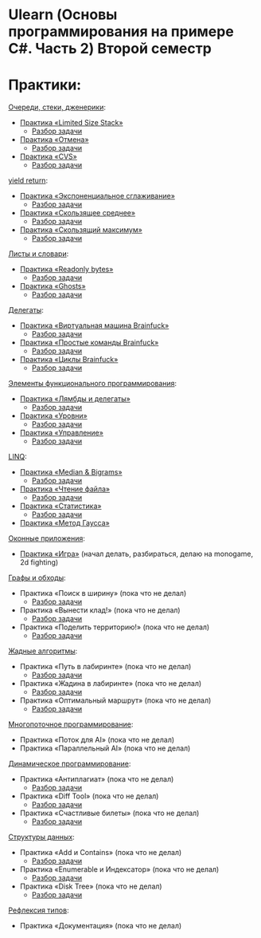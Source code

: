 #  Ulearn (Основы программирования на примере C#. Часть 2) Второй семестр

# Практики:

[Очереди, стеки, дженерики](https://ulearn.me/course/basicprogramming2/Steki_i_ocheredi_48016626-87ae-411d-ae97-f7a49e465dbc):
- [Практика «Limited Size Stack»](https://github.com/ve3xone/UlearnProjects/blob/main/2-semester/practices/LimitedSizeStack/LimitedSizeStack.cs)
    - [Разбор задачи](https://vk.com/@fuckingulearn-praktika-limited-size-stack)
- [Практика «Отмена»](https://github.com/ve3xone/UlearnProjects/blob/main/2-semester/practices/LimitedSizeStack/ListModel.cs)
    - [Разбор задачи](https://vk.com/@fuckingulearn-praktika-otmena2)
- [Практика «CVS»](https://github.com/ve3xone/UlearnProjects/blob/main/2-semester/practices/Clones/CloneVersionSystem.cs)
    - [Разбор задачи](https://vk.com/@fuckingulearn-praktika-cvs)

[yield return](https://ulearn.me/course/basicprogramming2/foreach_IEnumerable_i_IEnumerator_49c485c2-d2a7-4362-a473-5757719bd002):
- [Практика «Экспоненциальное сглаживание»](https://github.com/ve3xone/UlearnProjects/blob/main/2-semester/practices/Smooth/ExpSmoothingTask.cs)
    - [Разбор задачи](https://vk.com/@fuckingulearn-praktika-eksponencialnoe-sglazhivanie)
- [Практика «Скользящее среднее»](https://github.com/ve3xone/UlearnProjects/blob/main/2-semester/practices/Smooth/MovingAverageTask.cs)
    - [Разбор задачи](https://vk.com/@fuckingulearn-praktika-skolzyaschee-srednee)
- [Практика «Скользящий максимум»](https://github.com/ve3xone/UlearnProjects/blob/main/2-semester/practices/Smooth/MovingMaxTask.cs)
    - [Разбор задачи](https://vk.com/@fuckingulearn-praktika-skolzyaschii-maksimum)

[Листы и словари](https://ulearn.me/course/basicprogramming2/Listy_i_indeksatsiya_ff0b5f9b-eb8c-432d-8bab-4bfa9718469a):
- [Практика «Readonly bytes»](https://github.com/ve3xone/UlearnProjects/blob/main/2-semester/practices/readonly-bytes/ReadonlyBytes.cs)
    - [Разбор задачи](https://vk.com/@fuckingulearn-readonly-bytes)
- [Практика «Ghosts»](https://github.com/ve3xone/UlearnProjects/blob/main/2-semester/practices/ghost/GhostsTask.cs)
    - [Разбор задачи](https://vk.com/@fuckingulearn-praktika-ghosts)

[Делегаты](https://ulearn.me/course/basicprogramming2/Postanovka_problemy_139a55f6-8e6a-4178-bccc-a152a5eecea5):
- [Практика «Виртуальная машина Brainfuck»](https://github.com/ve3xone/UlearnProjects/blob/main/2-semester/practices/brainfuck/VirtualMachine.cs)
    - [Разбор задачи](https://vk.com/@fuckingulearn-virtualnaya-mashina-brainfuck)
- [Практика «Простые команды Brainfuck»](https://github.com/ve3xone/UlearnProjects/blob/main/2-semester/practices/brainfuck/BrainfuckBasicCommands.cs)
    - [Разбор задачи](https://vk.com/@fuckingulearn-prostye-komandy-brainfuck)
- [Практика «Циклы Brainfuck»](https://github.com/ve3xone/UlearnProjects/blob/main/2-semester/practices/brainfuck/BrainfuckLoopCommands.cs)
    - [Разбор задачи](https://vk.com/@fuckingulearn-praktika-cikly-brainfuck)

[Элементы функционального программирования](https://ulearn.me/course/basicprogramming2/91fef764-c971-480d-935a-28363c76888d):
- [Практика «Лямбды и делегаты»](https://github.com/ve3xone/UlearnProjects/blob/main/2-semester/practices/rocket/ForcesTask.cs)
    - [Разбор задачи](https://vk.com/@fuckingulearn-lyambdy-i-delegaty)
- [Практика «Уровни»](https://github.com/ve3xone/UlearnProjects/blob/main/2-semester/practices/rocket/LevelsTask.cs)
    - [Разбор задачи](https://vk.com/@fuckingulearn-praktika-urovni)
- [Практика «Управление»](https://github.com/ve3xone/UlearnProjects/blob/main/2-semester/practices/rocket/ControlTask.cs)
    - [Разбор задачи](https://vk.com/@fuckingulearn-praktika-upravlenie)

[LINQ](https://ulearn.me/course/basicprogramming2/Vvedenie_3446fab2-15df-4045-ab40-abc1f3dc87c8):
- [Практика «Median & Bigrams»](https://github.com/ve3xone/UlearnProjects/blob/main/2-semester/practices/linq-slideviews/ExtensionsTask.cs)
    - [Разбор задачи](https://vk.com/@fuckingulearn-praktika-median-bigrams)
- [Практика «Чтение файла»](https://github.com/ve3xone/UlearnProjects/blob/main/2-semester/practices/linq-slideviews/ParsingTask.cs)
    - [Разбор задачи](https://vk.com/@fuckingulearn-praktika-chtenie-faila)
- [Практика «Статистика»](https://github.com/ve3xone/UlearnProjects/blob/main/2-semester/practices/linq-slideviews/StatisticsTask.cs)
    - [Разбор задачи](https://vk.com/@fuckingulearn-praktika-statistika)
- [Практика «Метод Гаусса»](https://github.com/ve3xone/UlearnProjects/blob/main/2-semester/practices/GaussAlgorithm/Solver.cs)

[Оконные приложения](https://ulearn.me/course/basicprogramming2/Sobytiynaya_model__73d69c1f-e3ac-4568-9473-8b0d0a522225):
- [Практика «Игра»](https://github.com/ve3xone/BloodyPath) (начал делать, разбираться, делаю на monogame, 2d fighting)

[Графы и обходы](https://ulearn.me/course/basicprogramming2/Opredelenie_grafa_1525edc4-1193-48ea-8f9a-061647cd469e):
- Практика «Поиск в ширину» (пока что не делал)
    - [Разбор задачи](https://vk.com/@fuckingulearn-praktika-poisk-v-shirinu)
- Практика «Вынести клад!» (пока что не делал)
    - [Разбор задачи](https://vk.com/@fuckingulearn-praktika-vynesti-klad)
- Практика «Поделить территорию!» (пока что не делал)
    - [Разбор задачи](https://vk.com/@fuckingulearn-praktika-podelit-territoriu)

[Жадные алгоритмы](https://ulearn.me/course/basicprogramming2/Kombinatornye_zadachi_8661d8aa-fdc5-4185-8ba3-5651b18acd48):
- Практика «Путь в лабиринте» (пока что не делал)
    - [Разбор задачи](https://vk.com/@fuckingulearn-praktika-put-v-labirinte)
- Практика «Жадина в лабиринте» (пока что не делал)
    - [Разбор задачи](https://vk.com/@fuckingulearn-praktika-zhadina-v-labirinte)
- Практика «Оптимальный маршрут» (пока что не делал)
    - [Разбор задачи](https://vk.com/@fuckingulearn-praktika-optimalnyi-marshrut)

[Многопоточное программирование](https://ulearn.me/course/basicprogramming2/Tredy_domeny_i_protsessy_4dd557b3-7903-4ff4-932a-a95b4a7fb15f):
- Практика «Поток для AI» (пока что не делал)
- Практика «Параллельный AI» (пока что не делал)

[Динамическое программирование](https://ulearn.me/course/basicprogramming2/6fb7616f-509b-4747-93d1-d9d80914c76b):
- Практика «Антиплагиат» (пока что не делал)
    - [Разбор задачи](https://vk.com/@fuckingulearn-praktika-antiplagiat)
- Практика «Diff Tool» (пока что не делал)
    - [Разбор задачи](https://vk.com/@fuckingulearn-praktika-diff-tool)
- Практика «Счастливые билеты» (пока что не делал)
    - [Разбор задачи](https://vk.com/@fuckingulearn-praktika-schastlivye-bilety)

[Структуры данных](https://ulearn.me/course/basicprogramming2/Ochered_s_prioritetami_0dd9a1e8-c370-493d-b384-94c62f04bf34):
- Практика «Add и Contains» (пока что не делал)
    - [Разбор задачи](https://vk.com/@fuckingulearn-praktika-add-i-contains)
- Практика «Enumerable и Индексатор» (пока что не делал)
    - [Разбор задачи](https://vk.com/@fuckingulearn-praktika-enumerable-i-indeksator)
- Практика «Disk Tree» (пока что не делал)
    - [Разбор задачи](https://vk.com/@fuckingulearn-praktika-disk-tree)

[Рефлексия типов](https://ulearn.me/course/basicprogramming2/Refleksiya_Klass_Type_8386b127-ea69-465d-87ba-24e08df9f6d2):
- Практика «Документация» (пока что не делал)